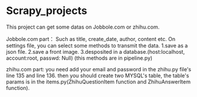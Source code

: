 # Scrapy_projects
This project can get some datas on Jobbole.com or zhihu.com.

Jobbole.com part：
Such as title, create_date, author, content etc.
On settings file, you can select some methods to transmit the data.
1.save as a json file.
2.save a front image.
3.desposited in a database.(host:localhost, account:root, passwd: Null)
(this methods are in pipeline.py)

zhihu.com part:
you need add your email and password in the zhihu.py file's line 135 and line 136.
then you should create two MYSQL's table, the table's params is in the items.py(ZhihuQuestionItem function and ZhihuAnswerItem function).
